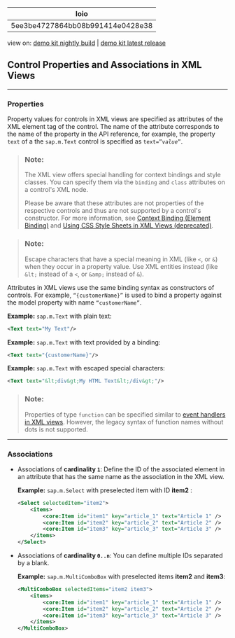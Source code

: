 <!-- loio5ee3be4727864bb08b991414e0428e38 -->

| loio |
| -----|
| 5ee3be4727864bb08b991414e0428e38 |

<div id="loio">

view on: [demo kit nightly build](https://sdk.openui5.org/nightly/#/topic/5ee3be4727864bb08b991414e0428e38) | [demo kit latest release](https://sdk.openui5.org/topic/5ee3be4727864bb08b991414e0428e38)</div>

## Control Properties and Associations in XML Views

***

### Properties

Property values for controls in XML views are specified as attributes of the XML element tag of the control. The name of the attribute corresponds to the name of the property in the API reference, for example, the property `text` of a the `sap.m.Text` control is specified as <code>text=”<i>value</i>”</code>.

> ### Note:  
> The XML view offers special handling for context bindings and style classes. You can specify them via the `binding` and `class` attributes on a control's XML node.
> 
> Please be aware that these attributes are not properties of the respective controls and thus are not supported by a control's constructor. For more information, see [Context Binding \(Element Binding\)](Context_Binding_Element_Binding_91f05e8.md) and [Using CSS Style Sheets in XML Views \(deprecated\)](Using_CSS_Style_Sheets_in_XML_Views_deprecated_b564935.md).

> ### Note:  
> Escape characters that have a special meaning in XML \(like `<`, or `&`\) when they occur in a property value. Use XML entities instead \(like `&lt;` instead of a `<`, or `&amp;` instead of `&`\).

Attributes in XML views use the same binding syntax as constructors of controls. For example, `“{customerName}”` is used to bind a property against the model property with name `“customerName”`.

**Example:** `sap.m.Text` with plain text:

```xml
<Text text="My Text"/>
```

**Example:** `sap.m.Text` with text provided by a binding:

```xml
<Text text="{customerName}"/>
```

**Example:** `sap.m.Text` with escaped special characters:

```xml
<Text text="&lt;div&gt;My HTML Text&lt;/div&gt;"/>
```

> ### Note:  
> Properties of type `function` can be specified similar to [event handlers in XML views](Handling_Events_in_XML_Views_b0fb4de.md). However, the legacy syntax of function names without dots is not supported.

***

### Associations

-   Associations of **cardinality `1`**: Define the ID of the associated element in an attribute that has the same name as the association in the XML view.

    **Example:** `sap.m.Select` with preselected item with ID **item2** :

    ```xml
    <Select selectedItem="item2">
        <items>
            <core:Item id="item1" key="article_1" text="Article 1" />
            <core:Item id="item2" key="article_2" text="Article 2" />
            <core:Item id="item3" key="article_3" text="Article 3" />
        </items>
    </Select>
    ```

-   Associations of **cardinality `0..n`**: You can define multiple IDs separated by a blank.

    **Example:** `sap.m.MultiComboBox` with preselected items **item2** and **item3**:

    ```xml
    <MultiComboBox selectedItems="item2 item3">
        <items>
            <core:Item id="item1" key="article_1" text="Article 1" />
            <core:Item id="item2" key="article_2" text="Article 2" />
            <core:Item id="item3" key="article_3" text="Article 3" />
        </items>
    </MultiComboBox>
    ```


